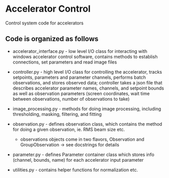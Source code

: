 # Accelerator Control
Control system code for accelerators

Code is organized as follows
----------------------------

- accelerator_interface.py - low level I/O class for interacting with windows accelerator control software, contains methods to establish connections, set parameters and read image files

- controller.py - high level I/O class for controlling the accelerator, tracks setpoints, parameters and parameter channels, performs batch observations, and stores observed data; controller takes a json file that describes accelerator parameter names, channels, and setpoint bounds as well as observation parameters (screen coordinates, wait time between observations, number of observations to take)

- image_processing.py - methods for doing image processing, including thresholding, masking, filtering, and fitting

- observation.py - defines observation class, which contains the method for doing a given observation, ie. RMS beam size etc.
  - observations objects come in two flavors, Observation and GroupObservation -> see docstrings for details
- parameter.py - defines Parameter container class which stores info (channel, bounds, name) for each accelerator input parameter

- utilities.py - contains helper functions for normalization etc.

